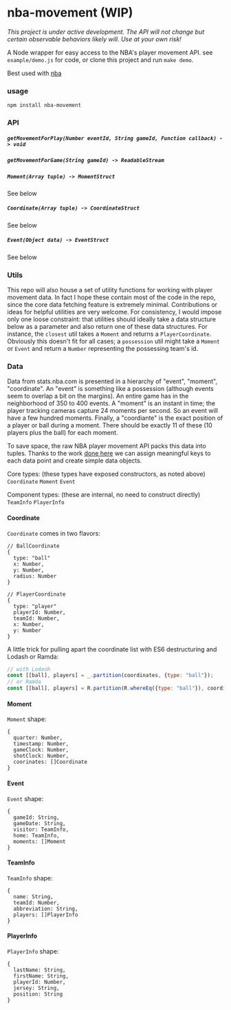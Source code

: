 # nba-movement (WIP)

*This project is under active development. The API will not change but certain observable behaviors likely will. Use at your own risk!*

A Node wrapper for easy access to the NBA's player movement API. see `example/demo.js` for code, or clone this project and run `make demo`.

Best used with [nba](https://github.com/nickb1080/nba)

### usage

```
npm install nba-movement
```

### API

##### `getMovementForPlay(Number eventId, String gameId, Function callback) -  > void`

##### `getMovementForGame(String gameId) -> ReadableStream`

##### `Moment(Array tuple) -> MomentStruct`
See below

##### `Coordinate(Array tuple) -> CoordinateStruct`
See below

##### `Event(Object data) -> EventStruct`
See below

### Utils

This repo will also house a set of utility functions for working with player movement data. In fact I hope these contain most of the code in the repo, since the core data fetching feature is extremely minimal. Contributions or ideas for helpful utilities are very welcome. For consistency, I would impose only one loose constraint: that utilities should ideally take a data structure below as a parameter and also return one of these data structures. For instance, the `closest` util takes a `Moment` and returns a `PlayerCoordinate`. Obviously this doesn't fit for all cases; a `possession` util might take a `Moment` or `Event` and return a `Number` representing the possessing team's id.

### Data
Data from stats.nba.com is presented in a hierarchy of "event", "moment", "coordinate". An "event" is something like a possession (although events seem to overlap a bit on the margins). An entire game has in the neighborhood of 350 to 400 events. A "moment" is an instant in time; the player tracking cameras capture 24 moments per second. So an event will have a few hundred moments. Finally, a "coordiante" is the exact position of a player or ball during a moment. There should be exactly 11 of these (10 players plus the ball) for each moment.

To save space, the raw NBA player movement API packs this data into tuples. Thanks to the work [done here](http://savvastjortjoglou.com/nba-play-by-play-movements.html) we can assign meaningful keys to each data point and create simple data objects.

Core types: (these types have exposed constructors, as noted above)
`Coordinate`
`Moment`
`Event`

Component types: (these are internal, no need to construct directly)
`TeamInfo`
`PlayerInfo`

#### Coordinate

`Coordinate` comes in two flavors:
```
// BallCoordinate
{
  type: "ball"
  x: Number,
  y: Number,
  radius: Number
}

// PlayerCoordinate
{
  type: "player"
  playerId: Number,
  teamId: Number,
  x: Number,
  y: Number
}
```

A little trick for pulling apart the coordinate list with ES6 destructuring and Lodash or Ramda:

```js
// with Lodash
const [[ball], players] = _.partition(coordinates, {type: "ball"});
// or Ramda
const [[ball], players] = R.partition(R.whereEq({type: "ball"}), coordinates);
````

#### Moment
`Moment` shape:
```
{
  quarter: Number,
  timestamp: Number,
  gameClock: Number,
  shotClock: Number,
  coorinates: []Coordinate
}
```

#### Event
`Event` shape:
```
{
  gameId: String,
  gameDate: String,
  visitor: TeamInfo,
  home: TeamInfo,
  moments: []Moment
}
```

#### TeamInfo
`TeamInfo` shape:
```
{
  name: String,
  teamId: Number,
  abbreviation: String,
  players: []PlayerInfo
}
```

#### PlayerInfo
`PlayerInfo` shape:
```
{
  lastName: String,
  firstName: String,
  playerId: Number,
  jersey: String,
  position: String
}
```
